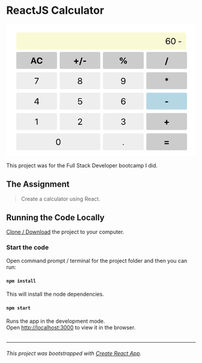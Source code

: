 # ReactJS Calculator

![](public/Calculator.png)

This project was for the Full Stack Developer bootcamp I did.

## The Assignment

> Create a calculator using React.

<!-- ## The Solution
I have the code hosted for demo at Heroku. It may be a little slow to spin up but you can [see it here](https://dh4u-bootcamp-current-weather.herokuapp.com/). -->

## Running the Code Locally

[Clone / Download](https://github.com/dh4u/bootcamp-calculator.git) the project to your computer.

### Start the code
Open command prompt / terminal for the project folder and then you can run:

#### `npm install`

This will install the node dependencies.

#### `npm start`

Runs the app in the development mode.<br>
Open [http://localhost:3000](http://localhost:3000) to view it in the browser.
<br>
<br>

***
###### This project was bootstrapped with [Create React App](https://github.com/facebook/create-react-app).
